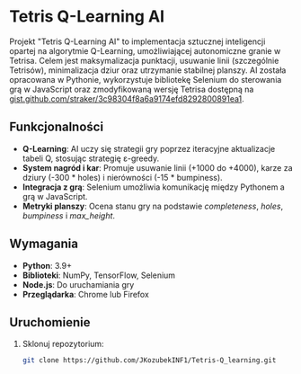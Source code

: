 # Tetris Q-Learning AI

Projekt "Tetris Q-Learning AI" to implementacja sztucznej inteligencji opartej na algorytmie Q-Learning, umożliwiającej autonomiczne granie w Tetrisa. Celem jest maksymalizacja punktacji, usuwanie linii (szczególnie Tetrisów), minimalizacja dziur oraz utrzymanie stabilnej planszy. AI została opracowana w Pythonie, wykorzystuje bibliotekę Selenium do sterowania grą w JavaScript oraz zmodyfikowaną wersję Tetrisa dostępną na [gist.github.com/straker/3c98304f8a6a9174efd8292800891ea1](https://gist.github.com/straker/3c98304f8a6a9174efd8292800891ea1).

## Funkcjonalności
- **Q-Learning**: AI uczy się strategii gry poprzez iteracyjne aktualizacje tabeli Q, stosując strategię ε-greedy.
- **System nagród i kar**: Promuje usuwanie linii (+1000 do +4000), karze za dziury (-300 * holes) i nierówności (-15 * bumpiness).
- **Integracja z grą**: Selenium umożliwia komunikację między Pythonem a grą w JavaScript.
- **Metryki planszy**: Ocena stanu gry na podstawie *completeness*, *holes*, *bumpiness* i *max_height*.

## Wymagania
- **Python**: 3.9+
- **Biblioteki**: NumPy, TensorFlow, Selenium
- **Node.js**: Do uruchamiania gry
- **Przeglądarka**: Chrome lub Firefox

## Uruchomienie
1. Sklonuj repozytorium:
   ```bash
   git clone https://github.com/JKozubekINF1/Tetris-Q_learning.git
